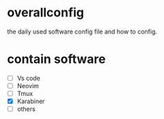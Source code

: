 # overallconfig
the daily used software config file and how to config.

# contain software
- [ ]  Vs code
- [ ]  Neovim
- [ ]  Tmux
- [x]  Karabiner
- [ ]  others
